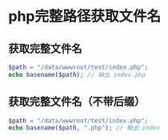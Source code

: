 # php完整路径获取文件名

## 获取完整文件名
```php
$path = "/data/wwwroot/test/index.php";
echo basename($path); // 输出 index.php
```

## 获取完整文件名（不带后缀）
```php
$path = "/data/wwwroot/test/index.php";
echo basename($path, ".php"); // 输出 index
```